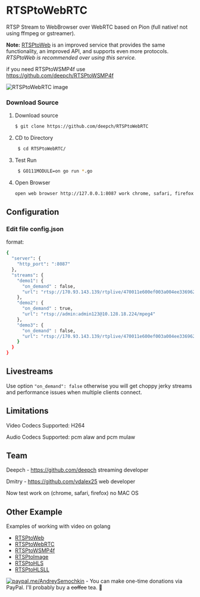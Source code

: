 # RTSPtoWebRTC

RTSP Stream to WebBrowser over WebRTC based on Pion (full native! not using ffmpeg or gstreamer).

**Note:** [RTSPtoWeb](https://github.com/deepch/RTSPtoWeb) is an improved service that provides the same functionality, an improved API, and supports even more protocols. *RTSPtoWeb is recommended over using this service.*


if you need RTSPtoWSMP4f use https://github.com/deepch/RTSPtoWSMP4f


![RTSPtoWebRTC image](doc/demo4.png)

### Download Source

1. Download source
   ```bash 
   $ git clone https://github.com/deepch/RTSPtoWebRTC  
   ```
3. CD to Directory
   ```bash
    $ cd RTSPtoWebRTC/
   ```
4. Test Run
   ```bash
    $ GO111MODULE=on go run *.go
   ```
5. Open Browser
    ```bash
    open web browser http://127.0.0.1:8087 work chrome, safari, firefox
    ```

## Configuration

### Edit file config.json

format:

```bash
{
  "server": {
    "http_port": ":8087"
  },
  "streams": {
    "demo1": {
      "on_demand" : false,
      "url": "rtsp://170.93.143.139/rtplive/470011e600ef003a004ee33696235daa"
    },
    "demo2": {
      "on_demand" : true,
      "url": "rtsp://admin:admin123@10.128.18.224/mpeg4"
    },
    "demo3": {
      "on_demand" : false,
      "url": "rtsp://170.93.143.139/rtplive/470011e600ef003a004ee33696235daa"
    }
  }
}
```

## Livestreams

Use option ``` "on_demand": false ``` otherwise you will get choppy jerky streams and performance issues when multiple clients connect. 

## Limitations

Video Codecs Supported: H264

Audio Codecs Supported: pcm alaw and pcm mulaw 

## Team

Deepch - https://github.com/deepch streaming developer

Dmitry - https://github.com/vdalex25 web developer

Now test work on (chrome, safari, firefox) no MAC OS

## Other Example

Examples of working with video on golang

- [RTSPtoWeb](https://github.com/deepch/RTSPtoWeb)
- [RTSPtoWebRTC](https://github.com/deepch/RTSPtoWebRTC)
- [RTSPtoWSMP4f](https://github.com/deepch/RTSPtoWSMP4f)
- [RTSPtoImage](https://github.com/deepch/RTSPtoImage)
- [RTSPtoHLS](https://github.com/deepch/RTSPtoHLS)
- [RTSPtoHLSLL](https://github.com/deepch/RTSPtoHLSLL)

[![paypal.me/AndreySemochkin](https://ionicabizau.github.io/badges/paypal.svg)](https://www.paypal.me/AndreySemochkin) - You can make one-time donations via PayPal. I'll probably buy a ~~coffee~~ tea. :tea:
